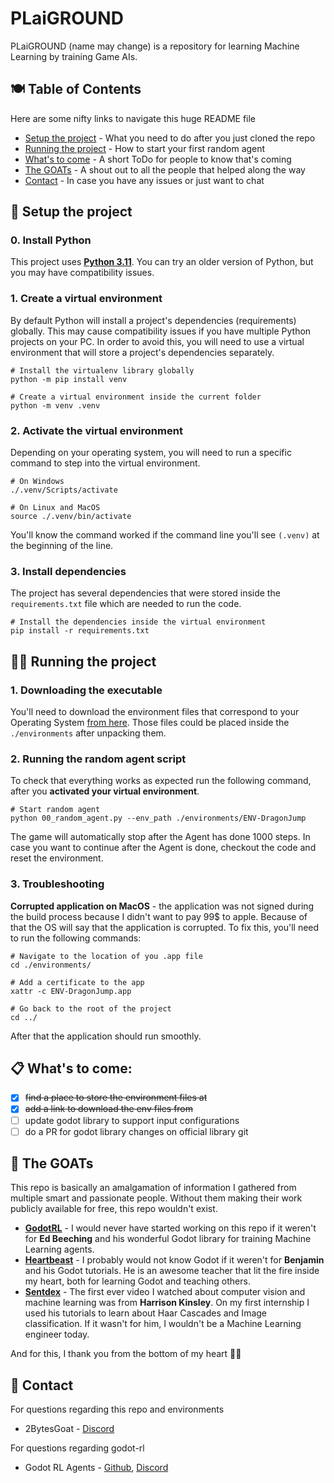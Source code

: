 # PLaiGROUND

PLaiGROUND (name may change) is a repository for learning Machine Learning by training Game AIs. 

## 🍽️ Table of Contents

Here are some nifty links to navigate this huge README file

- [Setup the project](#-setup-the-project) - What you need to do after you just cloned the repo
- [Running the project](#️-running-the-project) - How to start your first random agent
- [What's to come](#-whats-to-come) - A short ToDo for people to know that's coming
- [The GOATs](#-the-goats) - A shout out to all the people that helped along the way
- [Contact](#-contact) - In case you have any issues or just want to chat

## 👷 Setup the project
### 0. Install Python
This project uses **[Python 3.11](https://www.python.org/downloads/release/python-31110/)**. You can try an older version of Python, but you may have compatibility issues.

### 1. Create a virtual environment 

By default Python will install a project's dependencies (requirements) globally. This may cause compatibility issues if you have multiple Python projects on your PC. In order to avoid this, you will need to use a virtual environment that will store a project's dependencies separately.
```
# Install the virtualenv library globally
python -m pip install venv

# Create a virtual environment inside the current folder
python -m venv .venv
```

### 2. Activate the virtual environment

Depending on your operating system, you will need to run a specific command to step into the virtual environment.
```
# On Windows
./.venv/Scripts/activate

# On Linux and MacOS
source ./.venv/bin/activate
```
You'll know the command worked if the command line you'll see `(.venv)` at the beginning of the line.

### 3. Install dependencies

The project has several dependencies that were stored inside the `requirements.txt` file which are needed to run the code.

```
# Install the dependencies inside the virtual environment
pip install -r requirements.txt
```

## 🏃‍➡️ Running the project

### 1. Downloading the executable
You'll need to download the environment files that correspond to your Operating System [from here](https://github.com/2BytesGoat/ENV-DragonJump/releases). Those files could be placed inside the `./environments` after unpacking them.


### 2. Running the random agent script
To check that everything works as expected run the following command, after you **activated your virtual environment**.

```
# Start random agent
python 00_random_agent.py --env_path ./environments/ENV-DragonJump
```

The game will automatically stop after the Agent has done 1000 steps. In case you want to continue after the Agent is done, checkout the code and reset the environment.

### 3. Troubleshooting

**Corrupted application on MacOS** - the application was not signed during the build process because I didn't want to pay 99$ to apple. Because of that the OS will say that the application is corrupted. To fix this, you'll need to run the following commands:

```
# Navigate to the location of you .app file
cd ./environments/

# Add a certificate to the app
xattr -c ENV-DragonJump.app

# Go back to the root of the project
cd ../
```
After that the application should run smoothly.

## 📋 What's to come:

- [x] ~~find a place to store the environment files at~~
- [x] ~~add a link to download the env files from~~
- [ ] update godot library to support input configurations
- [ ] do a PR for godot library changes on official library git

## 🐐 The GOATs

This repo is basically an amalgamation of information I gathered from multiple smart and passionate people. Without them making their work publicly available for free, this repo wouldn't exist.

* **[GodotRL](https://github.com/edbeeching/godot_rl_agents)** - I would never have started working on this repo if it weren't for **Ed Beeching** and his wonderful Godot library for training Machine Learning agents.
* **[Heartbeast](https://www.youtube.com/@uheartbeast)** - I probably would not know Godot if it weren't for **Benjamin** and his Godot tutorials. He is an awesome teacher that lit the fire inside my heart, both for learning Godot and teaching others.
* **[Sentdex](https://www.youtube.com/@sentdex)** - The first ever video I watched about computer vision and machine learning was from **Harrison Kinsley**. On my first internship I used his tutorials to learn about Haar Cascades and Image classification. If it wasn't for him, I wouldn't be a Machine Learning engineer today.

And for this, I thank you from the bottom of my heart 🙇‍♂️

## 🤙 Contact

For questions regarding this repo and environments 
* 2BytesGoat - [Discord](https://discord.gg/FsKQPupcVs)

For questions regarding godot-rl
* Godot RL Agents - [Github](https://github.com/edbeeching/godot_rl_agents), [Discord](https://discord.gg/HMMD2J8SxY)


